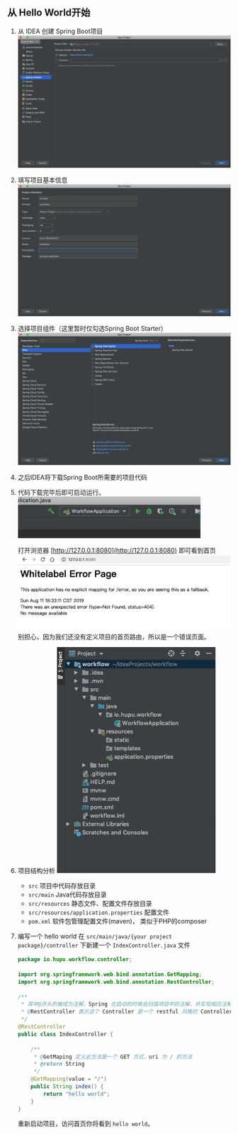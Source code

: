 ## 从 Hello World开始
1. 从 IDEA 创建 Spring Boot项目
	![](img/1.png)

2. 填写项目基本信息
	![](img/2.png)

3. 选择项目组件（这里暂时仅勾选Spring Boot Starter）
	![](img/3.png)

4. 之后IDEA将下载Spring Boot所需要的项目代码

5. 代码下载完毕后即可启动运行。
	![](img/6.png)

	打开浏览器 [http://127.0.0.1:8080](http://127.0.0.1:8080) 即可看到首页
	![](img/7.png)
	别担心，因为我们还没有定义项目的首页路由，所以是一个错误页面。

6. 项目结构分析
	![](img/8.png)
	* `src` 项目中代码存放目录
	* `src/main` Java代码存放目录
	* `src/resources` 静态文件、配置文件存放目录
	* `src/resources/application.properties` 配置文件
	* `pom.xml` 软件包管理配置文件(maven)， 类似于PHP的composer

7. 编写一个 hello world
    在 `src/main/java/{your project package}/controller` 下新建一个 `IndexController.java` 文件
    ``` java
    package io.hupu.workflow.controller;

    import org.springframework.web.bind.annotation.GetMapping;
    import org.springframework.web.bind.annotation.RestController;

    /**
     * 其中@开头的被成为注解，Spring 在启动的时候会扫描项目中的注解，并实现相应注解的功能
     * @RestController 表示这个 Controller 是一个 restful 风格的 Controller
     */
    @RestController
    public class IndexController {

        /**
         * @GetMaping 定义此方法是一个 GET 方式，uri 为 / 的方法
         * @return String
         */
        @GetMapping(value = "/")
        public String index() {
            return "hello world";
        }
    }

    ```
    重新启动项目，访问首页你将看到 `hello world`。


